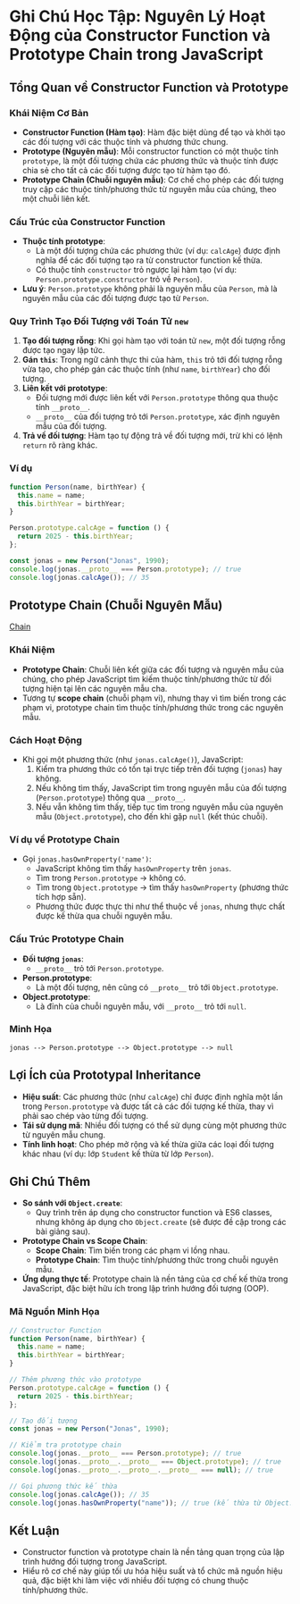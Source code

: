 # Ghi Chú Học Tập: Nguyên Lý Hoạt Động của Constructor Function và Prototype Chain trong JavaScript

## Tổng Quan về Constructor Function và Prototype

### Khái Niệm Cơ Bản

- **Constructor Function (Hàm tạo)**: Hàm đặc biệt dùng để tạo và khởi tạo các đối tượng với các thuộc tính và phương thức chung.
- **Prototype (Nguyên mẫu)**: Mỗi constructor function có một thuộc tính `prototype`, là một đối tượng chứa các phương thức và thuộc tính được chia sẻ cho tất cả các đối tượng được tạo từ hàm tạo đó.
- **Prototype Chain (Chuỗi nguyên mẫu)**: Cơ chế cho phép các đối tượng truy cập các thuộc tính/phương thức từ nguyên mẫu của chúng, theo một chuỗi liên kết.

### Cấu Trúc của Constructor Function

- **Thuộc tính prototype**:
  - Là một đối tượng chứa các phương thức (ví dụ: `calcAge`) được định nghĩa để các đối tượng tạo ra từ constructor function kế thừa.
  - Có thuộc tính `constructor` trỏ ngược lại hàm tạo (ví dụ: `Person.prototype.constructor` trỏ về `Person`).
- **Lưu ý**: `Person.prototype` không phải là nguyên mẫu của `Person`, mà là nguyên mẫu của các đối tượng được tạo từ `Person`.

### Quy Trình Tạo Đối Tượng với Toán Tử `new`

1. **Tạo đối tượng rỗng**: Khi gọi hàm tạo với toán tử `new`, một đối tượng rỗng được tạo ngay lập tức.
2. **Gán `this`**: Trong ngữ cảnh thực thi của hàm, `this` trỏ tới đối tượng rỗng vừa tạo, cho phép gán các thuộc tính (như `name`, `birthYear`) cho đối tượng.
3. **Liên kết với prototype**:
   - Đối tượng mới được liên kết với `Person.prototype` thông qua thuộc tính `__proto__`.
   - `__proto__` của đối tượng trỏ tới `Person.prototype`, xác định nguyên mẫu của đối tượng.
4. **Trả về đối tượng**: Hàm tạo tự động trả về đối tượng mới, trừ khi có lệnh `return` rõ ràng khác.

### Ví dụ

```javascript
function Person(name, birthYear) {
  this.name = name;
  this.birthYear = birthYear;
}

Person.prototype.calcAge = function () {
  return 2025 - this.birthYear;
};

const jonas = new Person("Jonas", 1990);
console.log(jonas.__proto__ === Person.prototype); // true
console.log(jonas.calcAge()); // 35
```

## Prototype Chain (Chuỗi Nguyên Mẫu)

[Chain](/md_assets/Chain.png)

### Khái Niệm

- **Prototype Chain**: Chuỗi liên kết giữa các đối tượng và nguyên mẫu của chúng, cho phép JavaScript tìm kiếm thuộc tính/phương thức từ đối tượng hiện tại lên các nguyên mẫu cha.
- Tương tự **scope chain** (chuỗi phạm vi), nhưng thay vì tìm biến trong các phạm vi, prototype chain tìm thuộc tính/phương thức trong các nguyên mẫu.

### Cách Hoạt Động

- Khi gọi một phương thức (như `jonas.calcAge()`), JavaScript:
  1. Kiểm tra phương thức có tồn tại trực tiếp trên đối tượng (`jonas`) hay không.
  2. Nếu không tìm thấy, JavaScript tìm trong nguyên mẫu của đối tượng (`Person.prototype`) thông qua `__proto__`.
  3. Nếu vẫn không tìm thấy, tiếp tục tìm trong nguyên mẫu của nguyên mẫu (`Object.prototype`), cho đến khi gặp `null` (kết thúc chuỗi).

### Ví dụ về Prototype Chain

- Gọi `jonas.hasOwnProperty('name')`:
  - JavaScript không tìm thấy `hasOwnProperty` trên `jonas`.
  - Tìm trong `Person.prototype` → không có.
  - Tìm trong `Object.prototype` → tìm thấy `hasOwnProperty` (phương thức tích hợp sẵn).
  - Phương thức được thực thi như thể thuộc về `jonas`, nhưng thực chất được kế thừa qua chuỗi nguyên mẫu.

### Cấu Trúc Prototype Chain

- **Đối tượng `jonas`**:
  - `__proto__` trỏ tới `Person.prototype`.
- **Person.prototype**:
  - Là một đối tượng, nên cũng có `__proto__` trỏ tới `Object.prototype`.
- **Object.prototype**:
  - Là đỉnh của chuỗi nguyên mẫu, với `__proto__` trỏ tới `null`.

### Minh Họa

```plaintext
jonas --> Person.prototype --> Object.prototype --> null
```

## Lợi Ích của Prototypal Inheritance

- **Hiệu suất**: Các phương thức (như `calcAge`) chỉ được định nghĩa một lần trong `Person.prototype` và được tất cả các đối tượng kế thừa, thay vì phải sao chép vào từng đối tượng.
- **Tái sử dụng mã**: Nhiều đối tượng có thể sử dụng cùng một phương thức từ nguyên mẫu chung.
- **Tính linh hoạt**: Cho phép mở rộng và kế thừa giữa các loại đối tượng khác nhau (ví dụ: lớp `Student` kế thừa từ lớp `Person`).

## Ghi Chú Thêm

- **So sánh với `Object.create`**:
  - Quy trình trên áp dụng cho constructor function và ES6 classes, nhưng không áp dụng cho `Object.create` (sẽ được đề cập trong các bài giảng sau).
- **Prototype Chain vs Scope Chain**:
  - **Scope Chain**: Tìm biến trong các phạm vi lồng nhau.
  - **Prototype Chain**: Tìm thuộc tính/phương thức trong chuỗi nguyên mẫu.
- **Ứng dụng thực tế**: Prototype chain là nền tảng của cơ chế kế thừa trong JavaScript, đặc biệt hữu ích trong lập trình hướng đối tượng (OOP).

### Mã Nguồn Minh Họa

```javascript
// Constructor Function
function Person(name, birthYear) {
  this.name = name;
  this.birthYear = birthYear;
}

// Thêm phương thức vào prototype
Person.prototype.calcAge = function () {
  return 2025 - this.birthYear;
};

// Tạo đối tượng
const jonas = new Person("Jonas", 1990);

// Kiểm tra prototype chain
console.log(jonas.__proto__ === Person.prototype); // true
console.log(jonas.__proto__.__proto__ === Object.prototype); // true
console.log(jonas.__proto__.__proto__.__proto__ === null); // true

// Gọi phương thức kế thừa
console.log(jonas.calcAge()); // 35
console.log(jonas.hasOwnProperty("name")); // true (kế thừa từ Object.prototype)
```

## Kết Luận

- Constructor function và prototype chain là nền tảng quan trọng của lập trình hướng đối tượng trong JavaScript.
- Hiểu rõ cơ chế này giúp tối ưu hóa hiệu suất và tổ chức mã nguồn hiệu quả, đặc biệt khi làm việc với nhiều đối tượng có chung thuộc tính/phương thức.
